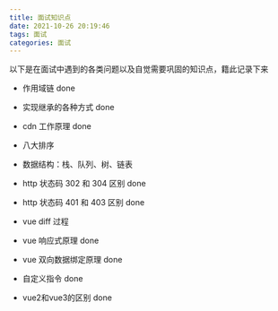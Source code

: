 ```yaml
---
title: 面试知识点
date: 2021-10-26 20:19:46
tags: 面试
categories: 面试
---
```


以下是在面试中遇到的各类问题以及自觉需要巩固的知识点，籍此记录下来

* 作用域链 done

* 实现继承的各种方式 done

* cdn 工作原理 done

* 八大排序

* 数据结构：栈、队列、树、链表

* http 状态码 302 和 304 区别 done

* http 状态码 401 和 403 区别 done

* vue diff 过程

* vue 响应式原理 done

* vue 双向数据绑定原理 done

* 自定义指令 done

* vue2和vue3的区别 done

